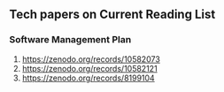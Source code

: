 ## Tech papers on Current Reading List



### Software Management Plan
1. https://zenodo.org/records/10582073 
2. https://zenodo.org/records/10582121
3. https://zenodo.org/records/8199104
